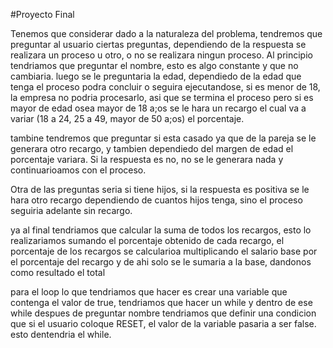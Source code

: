 #Proyecto Final 

Tenemos que considerar dado a la naturaleza del problema, tendremos que preguntar al usuario 
ciertas preguntas, dependiendo de la respuesta se realizara un proceso u otro, o no se realizara ningun proceso.
Al principio tendriamos que preguntar el nombre, esto es algo constante y que no cambiaria. 
luego se le preguntaria la edad, dependiedo de la edad que tenga el proceso podra concluir o seguira ejecutandose, si es menor de 18, la empresa no podria procesarlo, asi que se termina el proceso pero si es
mayor de edad osea mayor de 18 a;os se le hara un recargo el cual va a variar (18 a 24, 25 a 49, mayor de 50 a;os) el porcentaje. 

tambine tendremos que preguntar si esta casado ya que de la pareja se le generara otro recargo, y tambien dependiedo del margen de edad el porcentaje variara. Si la respuesta es no, no se le generara nada y continuarioamos con el proceso. 

Otra de las preguntas seria si tiene hijos, si la respuesta es positiva se le hara otro recargo dependiendo de cuantos hijos tenga, sino el proceso seguiria adelante sin recargo.

ya al final tendriamos que calcular la suma de todos los recargos, esto lo realizariamos sumando el porcentaje obtenido de cada recargo, el porcentaje de los recargos se calcularioa multiplicando el salario base por el porcentaje del recargo y de ahi solo se le sumaria a la base, dandonos como resultado el total

para el loop lo que tendriamos que hacer es crear una variable que contenga el valor de true, tendriamos que hacer un while y dentro de ese while despues de preguntar nombre tendriamos que definir una condicion que si el usuario coloque RESET, el valor de la variable pasaria a ser false. esto dentendria el while. 
